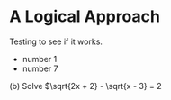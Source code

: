 # A Logical Approach

Testing to see if it works.
- number 1
- number 7

(b) Solve $\sqrt{2x + 2} - \sqrt{x - 3} = 2
